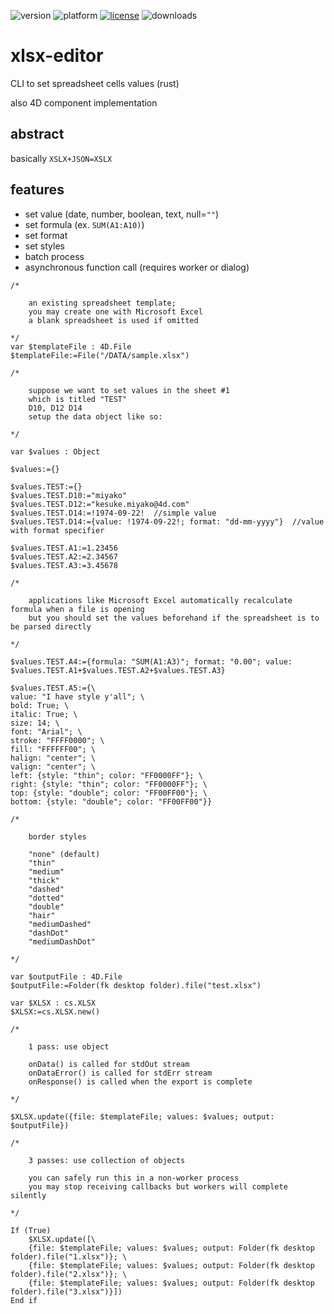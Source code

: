 ![version](https://img.shields.io/badge/version-20%2B-E23089)
![platform](https://img.shields.io/static/v1?label=platform&message=mac-intel%20|%20mac-arm%20|%20win-64&color=blue)
[![license](https://img.shields.io/github/license/miyako/xlsx-editor)](LICENSE)
![downloads](https://img.shields.io/github/downloads/miyako/xlsx-editor/total)

# xlsx-editor
CLI to set spreadsheet cells values (rust)

also 4D component implementation

## abstract

basically `XSLX+JSON=XSLX`

## features

* set value (date, number, boolean, text, null=`""`)
* set formula (ex. `SUM(A1:A10)`)
* set format
* set styles
* batch process
* asynchronous function call (requires worker or dialog)

```4d
/*
	
	an existing spreadsheet template;
	you may create one with Microsoft Excel
	a blank spreadsheet is used if omitted
	 
*/
var $templateFile : 4D.File
$templateFile:=File("/DATA/sample.xlsx")

/*
	
	suppose we want to set values in the sheet #1
	which is titled "TEST"
	D10, D12 D14
	setup the data object like so:
	
*/

var $values : Object

$values:={}

$values.TEST:={}
$values.TEST.D10:="miyako"
$values.TEST.D12:="kesuke.miyako@4d.com"
$values.TEST.D14:=!1974-09-22!  //simple value
$values.TEST.D14:={value: !1974-09-22!; format: "dd-mm-yyyy"}  //value with format specifier

$values.TEST.A1:=1.23456
$values.TEST.A2:=2.34567
$values.TEST.A3:=3.45678

/*
	
	applications like Microsoft Excel automatically recalculate formula when a file is opening
	but you should set the values beforehand if the spreadsheet is to be parsed directly
	
*/

$values.TEST.A4:={formula: "SUM(A1:A3)"; format: "0.00"; value: $values.TEST.A1+$values.TEST.A2+$values.TEST.A3}

$values.TEST.A5:={\
value: "I have style y'all"; \
bold: True; \
italic: True; \
size: 14; \
font: "Arial"; \
stroke: "FFFF0000"; \
fill: "FFFFFF00"; \
halign: "center"; \
valign: "center"; \
left: {style: "thin"; color: "FF0000FF"}; \
right: {style: "thin"; color: "FF0000FF"}; \
top: {style: "double"; color: "FF00FF00"}; \
bottom: {style: "double"; color: "FF00FF00"}}

/*
	
	border styles
	
	"none" (default)
	"thin"
	"medium"
	"thick"
	"dashed"
	"dotted"
	"double"
	"hair"
	"mediumDashed"
	"dashDot"
	"mediumDashDot"
	
*/

var $outputFile : 4D.File
$outputFile:=Folder(fk desktop folder).file("test.xlsx")

var $XLSX : cs.XLSX
$XLSX:=cs.XLSX.new()

/*
	
	1 pass: use object
	
	onData() is called for stdOut stream
	onDataError() is called for stdErr stream
	onResponse() is called when the export is complete
	
*/

$XLSX.update({file: $templateFile; values: $values; output: $outputFile})

/*
	
	3 passes: use collection of objects
	
	you can safely run this in a non-worker process
	you may stop receiving callbacks but workers will complete silently
	
*/

If (True)
	$XLSX.update([\
	{file: $templateFile; values: $values; output: Folder(fk desktop folder).file("1.xlsx")}; \
	{file: $templateFile; values: $values; output: Folder(fk desktop folder).file("2.xlsx")}; \
	{file: $templateFile; values: $values; output: Folder(fk desktop folder).file("3.xlsx")}])
End if 
```

